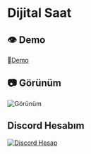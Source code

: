 # Dijital Saat

## 👁️ Demo
🔗[Demo](https://saatt.vercel.app/)

## 📷 Görünüm
![Görünüm](https://media.discordapp.net/attachments/1117547459355361301/1188444768091504731/image.png?ex=659a8c70&is=65881770&hm=22b728eda624614b7ed0b5d6505b1824e3f4a4e9d68ec8b88c1af41d5b6bef96&=&format=webp&quality=lossless&width=1398&height=802)

## Discord Hesabım
[![Discord Hesap](https://lanyard.cnrad.dev/api/1033338920240418837)](https://discord.com/users/1033338920240418837)
